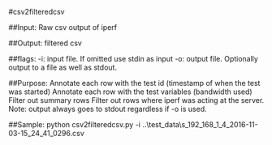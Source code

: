#csv2filteredcsv

##Input:
Raw csv output of iperf

##Output:
filtered csv 

##flags:
-i: input file. If omitted use stdin as input
-o: output file. Optionally output to a file as well as stdout. 

##Purpose:
Annotate each row with the test id (timestamp of when the test was started)
Annotate each row with the test variables (bandwidth used)
Filter out summary rows
Filter out rows where iperf was acting at the server.
Note: output always goes to stdout regardless if -o is used.

##Sample:
python csv2filteredcsv.py -i ..\test_data\s_192_168_1_4_2016-11-03-15_24_41_0296.csv
